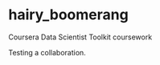 hairy_boomerang
===============

Coursera Data Scientist Toolkit coursework

Testing a collaboration.